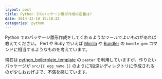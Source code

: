 ```yaml
---
layout: post
title: Python でのパッケージ雛形作成の定番は?
date: 2014-12-10 15:10:22
categories: python
---
```

<!-- {% raw %} -->
<p>Python でのパッケージ雛形作成をしてくれるようなツールでよいものがあれば教えてください。
Perl や Ruby でいえば <a href="https://metacpan.org/pod/Minilla">Minilla</a> や <a href="https://rubygems.org/gems/bundler">Bundler</a> の <code>bundle gem</code> コマンドに相当するようなものを考えています。</p>

<p>現在は <a href="https://pypi.python.org/pypi/python_boilerplate_template">python_boilerplate_template</a> の <code>paster</code> を利用していますが、作りたいパッケージが <code>src/{{ egg_name }}</code> のように1段深いディレクトリに作成されるのが少しおおげさで、不満を感じています。</p>
<!-- {% endraw %} -->

